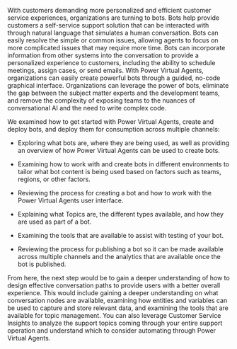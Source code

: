 With customers demanding more personalized and efficient customer service experiences, organizations are turning to bots. Bots help provide customers a self-service support solution that can be interacted with through natural language that simulates a human conversation. Bots can easily resolve the simple or common issues, allowing agents to focus on more complicated issues that may require more time. Bots can incorporate information from other systems into the conversation to provide a personalized experience to customers, including the ability to schedule meetings, assign cases, or send emails. With Power Virtual Agents, organizations can easily create powerful bots through a guided, no-code graphical interface. Organizations can leverage the power of bots, eliminate the gap between the subject matter experts and the development teams, and remove the complexity of exposing teams to the nuances of conversational AI and the need to write complex code.

We examined how to get started with Power Virtual Agents, create and deploy bots, and deploy them for consumption across multiple channels:

-   Exploring what bots are, where they are being used, as well as providing an overview of how Power Virtual Agents can be used to create bots.

-   Examining how to work with and create bots in different environments to tailor what bot content is being used based on factors such as teams, regions, or other factors.

-   Reviewing the process for creating a bot and how to work with the Power Virtual Agents user interface.

-   Explaining what Topics are, the different types available, and how they are used as part of a bot.

-   Examining the tools that are available to assist with testing of your bot.

-   Reviewing the process for publishing a bot so it can be made available across multiple channels and the analytics that are available once the bot is published.

From here, the next step would be to gain a deeper understanding of how to design effective conversation paths to provide users with a better overall experience. This would include gaining a deeper understanding on what conversation nodes are available, examining how entities and variables can be used to capture and store relevant data, and examining the tools that are available for topic management. You can also leverage Customer Service Insights to analyze the support topics coming through your entire support operation and understand which to consider automating through Power Virtual Agents.
